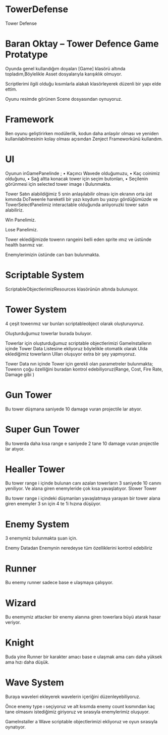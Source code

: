 # TowerDefense
Tower Defense
# Baran Oktay – Tower Defence Game Protatype


 
Oyunda genel kullandığım doyaları [Game] klasörü altında topladım,Böylelikle Asset dosyalarıyla karışıklık olmuyor.
 
 
Scriptlerimi ilgili olduğu kısımlarla alakalı klasörleyerek düzenli bir yapı elde ettim.
 
Oyunu resimde görünen Scene dosyasından oynuyoruz.
# Framework
Ben oyunu geliştirirken modülerlik, kodun daha anlaşılır olması ve yeniden kullanılabilmesinin kolay olması açısından Zenject Frameworkünü kullandım. 

# UI 
Oyunun inGamePanelinde ;
•	Kaçıncı Wavede olduğumuzu,
•	Kaç coinimiz olduğunu,
•	Sağ altta konacak tower için seçim butonları,
•	Seçilenin görünmesi için selected tower image ı
Bulunmakta.
 
Tower Satın alabildiğimiz 5 snin anlaşılabilir olması için ekranın orta üst kımında DoTweenle hareketli bir yazı koydum bu yazıyı gördüğümüzde ve TowerSelectPanelimiz interactable olduğunda anlıyoruzki tower satın alabiliriz.
 
Win Panelimiz.
 
Lose Panelimiz.

 
Tower eklediğimizde towerın rangeini belli eden sprite ımız ve üstünde health barımız var.
 
Enemylerimizin üstünde can barı bulunmakta.

# Scriptable System
 
ScriptableObjectlerimizResources klasörünün altında bulunuyor.

# Tower System
 
4 çeşit towerımız var bunları scriptableobject olarak oluşturuyoruz. 
 
Oluşturduğumuz towerlar burada buluyor.
 
 
Towerlar için oluşturduğumuz scriptable objectlerimizi GameInstallerın içinde Tower Data Listesine ekliyoruz böylelikle otomatik olarak UIda eklediğimiz towerların UIları oluşuyor extra bir şey yapmıyoruz.
  
Tower Data nın içinde Tower için gerekli olan parametreler bulunmakta;
Towerın çoğu özelliğini buradan kontrol edebiliyoruz(Range, Cost, Fire Rate, Damage gibi )

# Gun Tower
 
Bu tower düşmana saniyede 10 damage vuran projectile lar atıyor.
# Super Gun Tower
 
Bu towerda daha kısa range e saniyede 2 tane 10 damage vuran projectile lar atıyor.
# Healler Tower
 
Bu tower range i içinde bulunan canı azalan towerların 3 saniyede 10 canını yeniliyor. Ve alana giren enemyleride çok kısa yavaşlatıyor.
Slower Tower
 
Bu tower range i içindeki düşmanları yavaşlatmaya yarayan bir tower alana giren enemyler 3 sn için 4 te 1i hızına düşüyor.


# Enemy System
 
3 enemymiz bulunmakta şuan için.
 
Enemy Datadan Enemynin neredeyse tüm özelliklerini kontrol edebiliriz
# Runner
 
Bu enemy runner sadece base e ulaşmaya çalışıyor.
# Wizard
 
Bu enemymiz attacker bir enemy alanına giren towerlara büyü atarak hasar veriyor.
# Knight
 
Buda yine Runner bir karakter amacı base e ulaşmak ama canı daha yüksek ama hızı daha düşük.

# Wave System
 
Buraya waveleri ekleyerek wavelerin içeriğini düzenleyebiliyoruz.
 
Önce enemy type ı seçiyoruz ve alt kısımda enemy count kısmından kaç tane olmasını istediğimiz giriyoruz ve sırasıyla enemylerimiz oluşuyor.
 
GameInstaller a Wave scriptable objectlerimizi ekliyoruz ve oyun sırasıyla oynatıyor.


